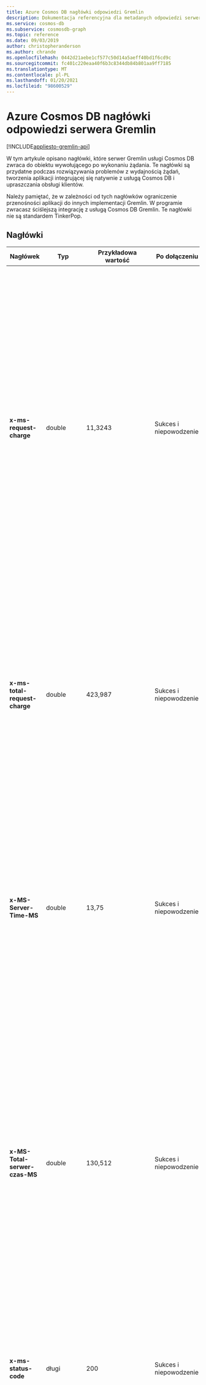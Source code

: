 ```yaml
---
title: Azure Cosmos DB nagłówki odpowiedzi Gremlin
description: Dokumentacja referencyjna dla metadanych odpowiedzi serwera, która umożliwia dodatkowe Rozwiązywanie problemów
ms.service: cosmos-db
ms.subservice: cosmosdb-graph
ms.topic: reference
ms.date: 09/03/2019
author: christopheranderson
ms.author: chrande
ms.openlocfilehash: 0442d21aebe1cf577c50d14a5aeff40bd1f6cd9c
ms.sourcegitcommit: fc401c220eaa40f6b3c8344db84b801aa9ff7185
ms.translationtype: MT
ms.contentlocale: pl-PL
ms.lasthandoff: 01/20/2021
ms.locfileid: "98600529"
---
```

# <a name="azure-cosmos-db-gremlin-server-response-headers"></a>Azure Cosmos DB nagłówki odpowiedzi serwera Gremlin
[!INCLUDE[appliesto-gremlin-api](includes/appliesto-gremlin-api.md)]

W tym artykule opisano nagłówki, które serwer Gremlin usługi Cosmos DB zwraca do obiektu wywołującego po wykonaniu żądania. Te nagłówki są przydatne podczas rozwiązywania problemów z wydajnością żądań, tworzenia aplikacji integrującej się natywnie z usługą Cosmos DB i upraszczania obsługi klientów.

Należy pamiętać, że w zależności od tych nagłówków ograniczenie przenośności aplikacji do innych implementacji Gremlin. W programie zwracasz ściślejszą integrację z usługą Cosmos DB Gremlin. Te nagłówki nie są standardem TinkerPop.

## <a name="headers"></a>Nagłówki

| Nagłówek | Typ | Przykładowa wartość | Po dołączeniu | Wyjaśnienie |
| --- | --- | --- | --- | --- |
| **x-ms-request-charge** | double | 11,3243 | Sukces i niepowodzenie | Ilość przepływności kolekcji lub bazy danych wykorzystywana w [jednostkach żądania (ru/s lub jednostek ru)](request-units.md) dla komunikatu częściowego odpowiedzi. Ten nagłówek jest obecny w każdej kontynuacji dla żądań, które mają wiele fragmentów. Odzwierciedla opłaty za konkretny fragment odpowiedzi. Tylko w przypadku żądań składających się z pojedynczego fragmentu odpowiedzi ten nagłówek dopasowuje łączny koszt przechodzenia. Jednak w przypadku większości złożonych przechodzenia ta wartość reprezentuje koszt częściowy. |
| **x-ms-total-request-charge** | double | 423,987 | Sukces i niepowodzenie | Ilość przepływności kolekcji lub bazy danych wykorzystywana w [jednostkach żądania (ru/s lub jednostek ru)](request-units.md) dla całego żądania. Ten nagłówek jest obecny w każdej kontynuacji dla żądań, które mają wiele fragmentów. Wskazuje ona łączną opłatę od początku żądania. Wartość tego nagłówka w ostatnim fragmencie wskazuje na całkowitą opłatą żądania. |
| **x-MS-Server-Time-MS** | double | 13,75 | Sukces i niepowodzenie | Ten nagłówek jest uwzględniany w celu rozwiązywania problemów z opóźnieniem. Wskazuje on czas (w milisekundach), jaki program Cosmos DB Gremlin Server wykonał i wygenerował komunikat częściowej odpowiedzi. Użycie wartości tego nagłówka i porównanie jej z ogólnymi aplikacjami opóźnienia żądań może obliczyć obciążenie opóźnienia sieci. |
| **x-MS-Total-serwer-czas-MS** | double | 130,512 | Sukces i niepowodzenie | Łączny czas (w milisekundach), jaki program Cosmos DB Gremlin Server wykonał cały przechodzenie. Ten nagłówek jest uwzględniany w każdej częściowej odpowiedzi. Reprezentuje łączny czas wykonania od momentu rozpoczęcia żądania. Ostatnia odpowiedź wskazuje łączny czas wykonywania. Ten nagłówek jest przydatny do rozróżniania między klientem a serwerem jako źródłem opóźnienia. Można porównać czas wykonywania przechodzenia na kliencie z wartością tego nagłówka. |
| **x-ms-status-code** | długi | 200 | Sukces i niepowodzenie | Nagłówek wskazuje wewnętrzny powód uzupełniania lub kończenia żądania. Zalecane jest, aby aplikacja poszukiwała wartości tego nagłówka i podejmować działania naprawcze. |
| **x-MS-Substatus — kod** | długi | 1003 | Tylko Niepowodzenie | Cosmos DB to wielomodelowa baza danych, która jest oparta na ujednoliconej warstwie magazynu. Ten nagłówek zawiera dodatkowe informacje o przyczynie niepowodzenia w przypadku wystąpienia błędu w niższych warstwach stosu o wysokiej dostępności. Aplikacja zaleca przechowywanie tego nagłówka i używanie go podczas kontaktowania się z działem obsługi klienta Cosmos DB. Wartość tego nagłówka jest przydatna dla Cosmos DB inżyniera w celu szybkiego rozwiązywania problemów. |
| **x-ms-retry-after-ms** | ciąg (TimeSpan) | "00:00:03.9500000" | Tylko Niepowodzenie | Ten nagłówek jest reprezentacją ciągu typu [TimeSpan](/dotnet/api/system.timespan) platformy .NET. Ta wartość zostanie uwzględniona tylko w żądaniach zakończonych niepowodzeniem z powodu wyczerpania przepływności. Aplikacja powinna ponownie przesłać przechodzenie po upływie pożądanego czasu. |
| **x-ms-activity-id** | ciąg (GUID) | "A9218E01-3A3A-4716-9636-5BD86B056613" | Sukces i niepowodzenie | Nagłówek zawiera unikatowy identyfikator po stronie serwera dla żądania. Każde żądanie ma przypisany unikatowy identyfikator serwera do celów śledzenia. Aplikacje powinny rejestrować identyfikatory działań zwracanych przez serwer w przypadku żądań, do których klienci mogą chcieć skontaktować się z pomocą techniczną. Pracownicy pomocy technicznej Cosmos DB mogą znaleźć określone żądania według identyfikatorów w usłudze Cosmos DB telemetrii usługi. |

## <a name="status-codes"></a>Kody stanu

Poniżej wymieniono najbardziej typowe kody zwracane dla `x-ms-status-code` atrybutu stanu.

| Stan | Wyjaśnienie |
| --- | --- |
| **401** | Komunikat o błędzie `"Unauthorized: Invalid credentials provided"` jest zwracany, jeśli hasło uwierzytelniania nie jest zgodne z kluczem konta Cosmos DB. Przejdź do konta Cosmos DB Gremlin w Azure Portal i upewnij się, że klucz jest prawidłowy.|
| **404** | Współbieżne operacje, które próbują usunąć i zaktualizować tę samą krawędź lub wierzchołek jednocześnie. Komunikat o błędzie `"Owner resource does not exist"` wskazuje, że określona baza danych lub kolekcja jest niepoprawna w ramach parametrów połączenia w formacie `/dbs/<database name>/colls/<collection or graph name>`.|
| **409** | `"Conflicting request to resource has been attempted. Retry to avoid conflicts."` Taka sytuacja zwykle występuje, gdy wierzchołek lub krawędź z danym identyfikatorem już istnieje w grafie.| 
| **412** | Kod stanu jest uzupełniony komunikatem o błędzie `"PreconditionFailedException": One of the specified pre-condition is not met` . Ten błąd jest indykatywny dla optymistycznego naruszenia kontroli współbieżności między odczytaniem krawędzi lub wierzchołkiem i zapisem go z powrotem do magazynu po modyfikacji. Najczęstsze sytuacje, w których ten błąd występuje w przypadku modyfikacji właściwości, na przykład `g.V('identifier').property('name','value')` . Aparat Gremlin odczyta wierzchołek, zmodyfikuje go i zapisze ponownie. Jeśli inne przechodzenie działa równolegle, próba zapisania tego samego wierzchołka lub krawędzi spowoduje wystąpienie tego błędu. Aplikacja powinna ponownie przesłać przechodzenie na serwer.| 
| **429** | Żądanie zostało ograniczone i powinno być ponawiane po wartości w **x-MS-retry-After-MS**| 
| **500** | Komunikat o błędzie zawierający informację `"NotFoundException: Entity with the specified id does not exist in the system."` wskazuje, że utworzono ponownie bazę danych i/lub kolekcję z tą samą nazwą. Ten błąd zniknie w ciągu 5 minut, gdy zmiana zostanie rozpropagowana i unieważni pamięci podręczne w różnych składnikach usługi Cosmos DB. Aby uniknąć tego problemu, za każdym razem używaj unikatowych nazw baz danych i kolekcji.| 
| **1000** | Ten kod stanu jest zwracany, gdy serwer pomyślnie przeanalizuje komunikat, ale nie można go wykonać. Zwykle wskazuje problem z kwerendą.| 
| **1001** | Ten kod jest zwracany, gdy serwer kończy wykonywanie przechodzenia, ale nie może serializować odpowiedzi z powrotem do klienta. Ten błąd może wystąpić, gdy przechodzenie generuje skomplikowany wynik, który jest zbyt duży lub nie jest zgodny ze specyfikacją protokołu TinkerPop. Aplikacja powinna uprościć przechodzenie po napotkaniu tego błędu. | 
| **1003** | `"Query exceeded memory limit. Bytes Consumed: XXX, Max: YYY"` jest zwracany, gdy przechodzenie przekracza dozwolony limit pamięci. Limit pamięci wynosi **2 GB** na przechodzenie.| 
| **1004** | Ten kod stanu wskazuje źle sformułowane żądanie grafu. Żądanie może być nieprawidłowo sformułowane, gdy nie powiedzie się deserializacja, typ inny niż wartość jest deserializowany jako typ wartości lub zażądano nieobsługiwanej operacji Gremlin. Aplikacja nie powinna ponowić próby żądania, ponieważ nie powiodło się. | 
| **1007** | Zazwyczaj ten kod stanu jest zwracany z komunikatem o błędzie `"Could not process request. Underlying connection has been closed."` . Taka sytuacja może wystąpić, jeśli sterownik klienta próbuje użyć połączenia, które jest zamykane przez serwer. Aplikacja powinna ponowić próbę przechodzenia przy użyciu innego połączenia.
| **1008** | Cosmos DB Gremlin serwer może przerwać połączenia, aby ponownie zrównoważyć ruch w klastrze. Sterowniki klientów powinny obsługiwać tę sytuację i używać tylko połączeń na żywo do wysyłania żądań do serwera. Sporadyczne sterowniki klienta nie mogą wykryć, czy połączenie zostało zamknięte. Gdy aplikacja napotka błąd, `"Connection is too busy. Please retry after sometime or open more connections."` powinien ponowić próbę przechodzenia na inne połączenie.
| **1009** | Operacja nie została ukończona w wyznaczonym czasie i została anulowana przez serwer. Zoptymalizuj przechodzenie, aby szybko pracować przez filtrowanie wierzchołków lub krawędzi w każdym przechodzeniu do zakresu wyszukiwania wąskiego. Wartość domyślna limitu czasu żądania to **60 sekund**. |

## <a name="samples"></a>Samples

Przykładowa aplikacja kliencka oparta na Gremlin.Net, która odczytuje jeden atrybut stanu:

```csharp
// Following example reads a status code and total request charge from server response attributes.
// Variable "server" is assumed to be assigned to an instance of a GremlinServer that is connected to Cosmos DB account.
using (GremlinClient client = new GremlinClient(server, new GraphSON2Reader(), new GraphSON2Writer(), GremlinClient.GraphSON2MimeType))
{
  ResultSet<dynamic> responseResultSet = await GremlinClientExtensions.SubmitAsync<dynamic>(client, requestScript: "g.V().count()");
  long statusCode = (long)responseResultSet.StatusAttributes["x-ms-status-code"];
  double totalRequestCharge = (double)responseResultSet.StatusAttributes["x-ms-total-request-charge"];

  // Status code and request charge are logged into application telemetry.
}
```

Przykład demonstrujący sposób odczytywania atrybutu stanu z Gremlin klienta Java:

```java
try {
  ResultSet resultSet = this.client.submit("g.addV().property('id', '13')");
  List<Result> results = resultSet.all().get();

  // Process and consume results

} catch (ResponseException re) {
  // Check for known errors that need to be retried or skipped
  if (re.getStatusAttributes().isPresent()) {
    Map<String, Object> attributes = re.getStatusAttributes().get();
    int statusCode = (int) attributes.getOrDefault("x-ms-status-code", -1);

    // Now we can check for specific conditions
    if (statusCode == 409) {
        // Handle conflicting writes
      }
    }

    // Check if we need to delay retry
    if (attributes.containsKey("x-ms-retry-after-ms")) {
      // Read the value of the attribute as is
      String retryAfterTimeSpan = (String) attributes.get("x-ms-retry-after-ms"));

      // Convert the value into actionable duration
            LocalTime locaTime = LocalTime.parse(retryAfterTimeSpan);
            Duration duration = Duration.between(LocalTime.MIN, locaTime);

      // Perform a retry after "duration" interval of time has elapsed
    }
  }
}

```

## <a name="next-steps"></a>Następne kroki
* [Kody stanu HTTP dla Azure Cosmos DB](/rest/api/cosmos-db/http-status-codes-for-cosmosdb) 
* [Nagłówki odpowiedzi REST Common Azure Cosmos DB](/rest/api/cosmos-db/common-cosmosdb-rest-response-headers)
* [Wymagania dostawcy sterownika programu TinkerPop Graph]( http://tinkerpop.apache.org/docs/current/dev/provider/#_graph_driver_provider_requirements)
